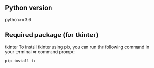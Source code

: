## Python version
python>=3.6

## Required package (for tkinter)
tkinter
To install tkinter using pip, you can run the following command in your terminal or command prompt:

```pip install tk```
